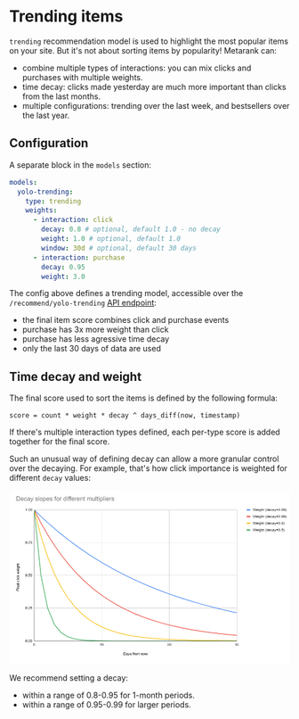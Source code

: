 # Trending items

`trending` recommendation model is used to highlight the most popular items on your site. But it's not about sorting items by popularity! Metarank can:
* combine multiple types of interactions: you can mix clicks and purchases with multiple weights.
* time decay: clicks made yesterday are much more important than clicks from the last months.
* multiple configurations: trending over the last week, and bestsellers over the last year.

## Configuration

A separate block in the `models` section:
```yaml
models:
  yolo-trending:
    type: trending
    weights:
      - interaction: click
        decay: 0.8 # optional, default 1.0 - no decay
        weight: 1.0 # optional, default 1.0
        window: 30d # optional, default 30 days
      - interaction: purchase
        decay: 0.95
        weight: 3.0
```

The config above defines a trending model, accessible over the `/recommend/yolo-trending` [API endpoint](../../api.md):
* the final item score combines click and purchase events
* purchase has 3x more weight than click
* purchase has less agressive time decay
* only the last 30 days of data are used

## Time decay and weight

The final score used to sort the items is defined by the following formula:
```
score = count * weight * decay ^ days_diff(now, timestamp)
```
If there's multiple interaction types defined, each per-type score is added together for the final score.

Such an unusual way of defining decay can allow a more granular control over the decaying. For example, that's how click importance is weighted for different `decay` values:

![decay with different options](../../img/decay.png)

We recommend setting a decay:
* within a range of 0.8-0.95 for 1-month periods.
* within a range of 0.95-0.99 for larger periods.
